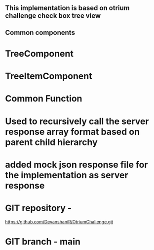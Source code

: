 ## This implementation is based on otrium challenge check box tree view

## Common components

# TreeComponent
# TreeItemComponent

# Common Function
# Used to recursively call the server response array format based on parent child hierarchy

# added mock json response file for the implementation as server response

# GIT repository -
https://github.com/DevanshaniR/OtriumChallenge.git
# GIT branch - main
